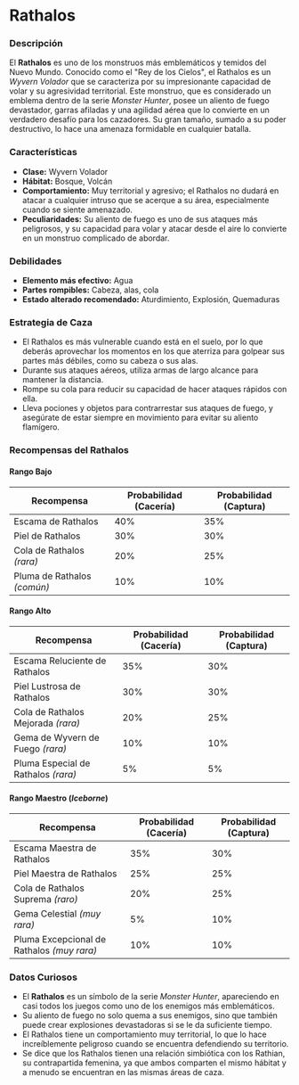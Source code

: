 # Rathalos

### Descripción
El **Rathalos** es uno de los monstruos más emblemáticos y temidos del Nuevo Mundo. Conocido como el "Rey de los Cielos", el Rathalos es un *Wyvern Volador* que se caracteriza por su impresionante capacidad de volar y su agresividad territorial. Este monstruo, que es considerado un emblema dentro de la serie *Monster Hunter*, posee un aliento de fuego devastador, garras afiladas y una agilidad aérea que lo convierte en un verdadero desafío para los cazadores. Su gran tamaño, sumado a su poder destructivo, lo hace una amenaza formidable en cualquier batalla.

### Características
- **Clase:** Wyvern Volador  
- **Hábitat:** Bosque, Volcán  
- **Comportamiento:** Muy territorial y agresivo; el Rathalos no dudará en atacar a cualquier intruso que se acerque a su área, especialmente cuando se siente amenazado.  
- **Peculiaridades:** Su aliento de fuego es uno de sus ataques más peligrosos, y su capacidad para volar y atacar desde el aire lo convierte en un monstruo complicado de abordar.

### Debilidades
- **Elemento más efectivo:** Agua  
- **Partes rompibles:** Cabeza, alas, cola  
- **Estado alterado recomendado:** Aturdimiento, Explosión, Quemaduras

### Estrategia de Caza
- El Rathalos es más vulnerable cuando está en el suelo, por lo que deberás aprovechar los momentos en los que aterriza para golpear sus partes más débiles, como su cabeza o sus alas.  
- Durante sus ataques aéreos, utiliza armas de largo alcance para mantener la distancia.  
- Rompe su cola para reducir su capacidad de hacer ataques rápidos con ella.  
- Lleva pociones y objetos para contrarrestar sus ataques de fuego, y asegúrate de estar siempre en movimiento para evitar su aliento flamígero.

### Recompensas del Rathalos

#### **Rango Bajo**
| Recompensa                  | Probabilidad (Cacería) | Probabilidad (Captura) |
|-----------------------------|-----------------------|-----------------------|
| Escama de Rathalos           | 40%                  | 35%                  |
| Piel de Rathalos             | 30%                  | 30%                  |
| Cola de Rathalos *(rara)*    | 20%                  | 25%                  |
| Pluma de Rathalos *(común)*  | 10%                  | 10%                  |

#### **Rango Alto**
| Recompensa                           | Probabilidad (Cacería) | Probabilidad (Captura) |
|--------------------------------------|-----------------------|-----------------------|
| Escama Reluciente de Rathalos        | 35%                  | 30%                  |
| Piel Lustrosa de Rathalos            | 30%                  | 30%                  |
| Cola de Rathalos Mejorada *(rara)*   | 20%                  | 25%                  |
| Gema de Wyvern de Fuego *(rara)*     | 10%                  | 10%                  |
| Pluma Especial de Rathalos *(rara)*  | 5%                   | 5%                   |

#### **Rango Maestro** (*Iceborne*)
| Recompensa                                  | Probabilidad (Cacería) | Probabilidad (Captura) |
|---------------------------------------------|-----------------------|-----------------------|
| Escama Maestra de Rathalos                  | 35%                  | 30%                  |
| Piel Maestra de Rathalos                    | 25%                  | 25%                  |
| Cola de Rathalos Suprema *(raro)*           | 20%                  | 25%                  |
| Gema Celestial *(muy rara)*                 | 5%                   | 10%                  |
| Pluma Excepcional de Rathalos *(muy rara)*  | 10%                  | 10%                  |

### Datos Curiosos
- El **Rathalos** es un símbolo de la serie *Monster Hunter*, apareciendo en casi todos los juegos como uno de los enemigos más emblemáticos.  
- Su aliento de fuego no solo quema a sus enemigos, sino que también puede crear explosiones devastadoras si se le da suficiente tiempo.  
- El Rathalos tiene un comportamiento muy territorial, lo que lo hace increíblemente peligroso cuando se encuentra defendiendo su territorio.  
- Se dice que los Rathalos tienen una relación simbiótica con los Rathian, su contrapartida femenina, ya que ambos comparten el mismo hábitat y a menudo se encuentran en las mismas áreas de caza.